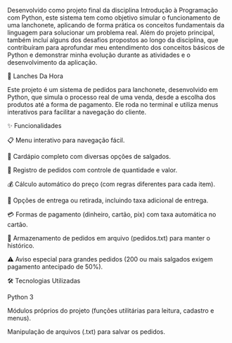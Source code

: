 Desenvolvido como projeto final da disciplina Introdução à Programação com Python, este sistema tem como objetivo simular o funcionamento de uma lanchonete, aplicando de forma prática os conceitos fundamentais da linguagem para solucionar um problema real. Além do projeto principal, também incluí alguns dos desafios propostos ao longo da disciplina, que contribuíram para aprofundar meu entendimento dos conceitos básicos de Python e demonstrar minha evolução durante as atividades e o desenvolvimento da aplicação.

🍕 Lanches Da Hora

Este projeto é um sistema de pedidos para lanchonete, desenvolvido em Python, que simula o processo real de uma venda, desde a escolha dos produtos até a forma de pagamento. Ele roda no terminal e utiliza menus interativos para facilitar a navegação do cliente.

✨ Funcionalidades

📋 Menu interativo para navegação fácil.

🍔 Cardápio completo com diversas opções de salgados.

🛒 Registro de pedidos com controle de quantidade e valor.

💰 Cálculo automático do preço (com regras diferentes para cada item).

🚚 Opções de entrega ou retirada, incluindo taxa adicional de entrega.

💳 Formas de pagamento (dinheiro, cartão, pix) com taxa automática no cartão.

📝 Armazenamento de pedidos em arquivo (pedidos.txt) para manter o histórico.

⚠️ Aviso especial para grandes pedidos (200 ou mais salgados exigem pagamento antecipado de 50%).

🛠️ Tecnologias Utilizadas

Python 3

Módulos próprios do projeto (funções utilitárias para leitura, cadastro e menus).

Manipulação de arquivos (.txt) para salvar os pedidos.
